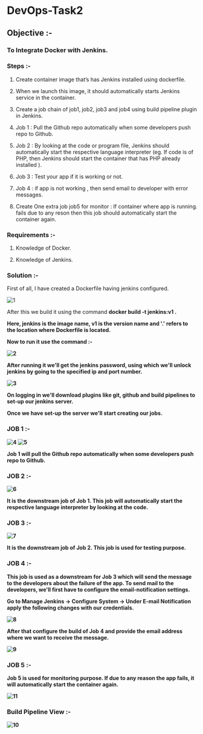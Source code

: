 <h1>DevOps-Task2</h1>
<h2>Objective :-</h2>
<h3>To Integrate Docker with Jenkins.</h3>

<h3>Steps :-</h3>

1. Create container image that’s has Jenkins installed using dockerfile. 

2. When we launch this image, it should automatically starts Jenkins service in the container.

3. Create a job chain of job1, job2, job3 and job4 using build pipeline plugin in Jenkins. 

4.  Job 1 : Pull  the Github repo automatically when some developers push repo to Github.

5.  Job 2 : By looking at the code or program file, Jenkins should automatically start the respective language interpreter (eg. If code is of  PHP, then Jenkins should start the container that has PHP already installed ).

6. Job 3 : Test your app if it  is working or not.

7. Job 4 : if app is not working , then send email to developer with error messages.

8. Create One extra job job5 for monitor : If container where app is running. fails due to any reson then this job should automatically start the container again.

<h3>Requirements :-</h3>
 
 1. Knowledge of Docker.
 
 2. Knowledge of Jenkins.
 
 <h3>Solution :-</h3>
 
 First of all, I have created a Dockerfile having jenkins configured.
 
 ![1](https://github.com/gauravsjc02/DevOps-Task2/blob/master/task2/dockerfile.png)
 
 After this we build it using the command <b> docker build -t jenkins:v1  .<b>
 
 Here, jenkins is the image name, v1 is the version name and '.' refers to the location where Dockerfile is located.
 
 Now to run it use the command :-
 
 ![2](https://github.com/gauravsjc02/DevOps-Task2/blob/master/task2/dockersock.png)
 
 After running it we'll get the jenkins password, using which we'll unlock jenkins by going to the specified ip and port number.
 
 ![3](https://github.com/gauravsjc02/DevOps-Task2/blob/master/task2/unlockjen.png)

 On logging in we'll download plugins like git, github and build pipelines to set-up our jenkins server.
 
 Once we have set-up the server we'll start creating our jobs.
 
 <h3>JOB 1 :-</h3>
 
 ![4](https://github.com/gauravsjc02/DevOps-Task2/blob/master/task2/job1.png)
 ![5](https://github.com/gauravsjc02/DevOps-Task2/blob/master/task2/job1.1.png)
 
 Job 1 will pull the Github repo automatically when some developers push repo to Github.
 
 <h3>JOB 2 :-</h3>
 
 ![6](https://github.com/gauravsjc02/DevOps-Task2/blob/master/task2/job2.png)
 
 It is the downstream job of Job 1. This job will automatically start the respective language interpreter by looking at the code.
 
 <h3>JOB 3 :-</h3>
 
 ![7](https://github.com/gauravsjc02/DevOps-Task2/blob/master/task2/job3.png)
 
 It is the downstream job of Job 2. This job is used for testing purpose.
 
 <h3>JOB 4 :-</h3>
 
 This job is used as a downstream for Job 3 which will send the message to the developers about the failure of the app. To send mail to the developers, we'll first have to configure the email-notification settings.
 
 <b>Go to Manage Jenkins → Configure System → Under E-mail Notification apply the following changes with our credentials.
  
 ![8](https://github.com/gauravsjc02/DevOps-Task2/blob/master/task2/emailconfig.png)
 
 After that configure the build of Job 4 and provide the email address where we want to receive the message.
 
 ![9](https://github.com/gauravsjc02/DevOps-Task2/blob/master/task2/Job4.png)
 
 <h3>JOB 5 :-</h3>
 
 Job 5 is used for monitoring purpose. If due to any reason the app fails, it will automatically start the container again.
 
 ![11](https://github.com/gauravsjc02/DevOps-Task2/blob/master/task2/Job5.png)
 
 <h3>Build Pipeline View :-</h3>
 
 ![10](https://github.com/gauravsjc02/DevOps-Task2/blob/master/task2/buildpipe.png)
